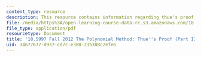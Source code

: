 ```yaml
---
content_type: resource
description: This resource contains information regarding thue's proof (part III).
file: /media/https%3A/open-learning-course-data-rc.s3.amazonaws.com/18-s997-the-polynomial-method-fall-2012/34677677d937cd7ce38023b388c2efe6_MIT18_S997F12_lec28.pdf
file_type: application/pdf
resourcetype: Document
title: '18.S997 Fall 2012 The Polynomial Method: Thue''s Proof (Part III)'
uid: 34677677-d937-cd7c-e380-23b388c2efe6
---
```

